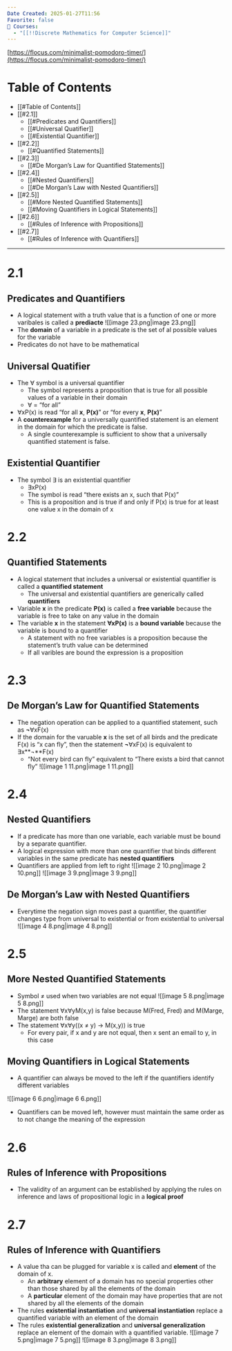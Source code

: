 ```yaml
---
Date Created: 2025-01-27T11:56
Favorite: false
📕 Courses:
  - "[[!!Discrete Mathematics for Computer Science]]"
---
```

[https://flocus.com/minimalist-pomodoro-timer/](https://flocus.com/minimalist-pomodoro-timer/)
# Table of Contents
- [[#Table of Contents]]
- [[#2.1]]
    - [[#Predicates and Quantifiers]]
    - [[#Universal Quatifier]]
    - [[#Existential Quantifier]]
- [[#2.2]]
    - [[#Quantified Statements]]
- [[#2.3]]
    - [[#De Morgan’s Law for Quantified Statements]]
- [[#2.4]]
    - [[#Nested Quantifiers]]
    - [[#De Morgan’s Law with Nested Quantifiers]]
- [[#2.5]]
    - [[#More Nested Quantified Statements]]
    - [[#Moving Quantifiers in Logical Statements]]
- [[#2.6]]
    - [[#Rules of Inference with Propositions]]
- [[#2.7]]
    - [[#Rules of Inference with Quantifiers]]
---
# 2.1
## Predicates and Quantifiers
- A logical statement with a truth value that is a function of one or more varibales is called a **prediacte**
![[image 23.png|image 23.png]]
- The **domain** of a variable in a predicate is the set of al possible values for the variable
- Predicates do not have to be mathematical
## Universal Quatifier
- The ∀ symbol is a universal quantifier
    - The symbol represents a proposition that is true for all possible values of a variable in their domain
    - ∀ = “for all”
- ∀xP(x) is read “for all **x**, **P(x)**” or “for every **x**, **P(x)**”
- A **counterexample** for a universally quantified statement is an element in the domain for which the predicate is false.
    - A single counterexample is sufficient to show that a universally quantified statement is false.
## Existential Quantifier
- The symbol ∃ is an existential quantifier
    - ∃xP(x)
    - The symbol is read “there exists an x, such that P(x)”
    - This is a proposition and is true if and only if P(x) is true for at least one value x in the domain of x
  
# 2.2
## Quantified Statements
- A logical statement that includes a universal or existential quantifier is called a **quantified statement**
    - The universal and existential quantifiers are generically called **quantifiers**
- Variable **x** in the predicate **P(x)** is called a **free variable** because the variable is free to take on any value in the domain
- The variable **x** in the statement **∀xP(x)** is a **bound variable** because the variable is bound to a quantifier
    - A statement with no free variables is a proposition because the statement’s truth value can be determined
    - If all varibles are bound the expression is a proposition
  
# 2.3
## De Morgan’s Law for Quantified Statements
- The negation operation can be applied to a quantified statement, such as **¬**∀xF(x)
- If the domain for the varuable **x** is the set of all birds and the predicate F(x) is “x can fly”, then the statement **¬**∀xF(x) is equivalent to ∃x**¬**F(x) 
    - “Not every bird can fly” equivalent to “There exists a bird that cannot fly”
![[image 1 11.png|image 1 11.png]]
  
# 2.4
## Nested Quantifiers
- If a predicate has more than one variable, each variable must be bound by a separate quantifier.
- A logical expression with more than one quantifier that binds different variables in the same predicate has **nested quantifiers**
- Quantifiers are applied from left to right
![[image 2 10.png|image 2 10.png]]
![[image 3 9.png|image 3 9.png]]
## De Morgan’s Law with Nested Quantifiers
- Everytime the negation sign moves past a quantifier, the quantifier changes type from universal to existential or from existential to universal
![[image 4 8.png|image 4 8.png]]
  
# 2.5
## More Nested Quantified Statements
- Symbol ≠ used when two variables are not equal
![[image 5 8.png|image 5 8.png]]
- The statement ∀x∀yM(x,y) is false because M(Fred, Fred) and M(Marge, Marge) are both false
- The statement ∀x∀y((x ≠ y) → M(x,y)) is true
    - For every pair, if x and y are not equal, then x sent an email to y, in this case
## Moving Quantifiers in Logical Statements
- A quantifier can always be moved to the left if the quantifiers identify different variables
  
![[image 6 6.png|image 6 6.png]]
- Quantifiers can be moved left, however must maintain the same order as to not change the meaning of the expression
  
# 2.6
## Rules of Inference with Propositions
- The validity of an argument can be established by applying the rules on inference and laws of propositional logic in a **logical proof**
  
# 2.7
## Rules of Inference with Quantifiers
- A value tha can be plugged for variable x is called and **element** of the domain of x.
    - An **arbitrary** element of a domain has no special properties other than those shared by all the elements of the domain
    - A **particular** element of the domain may have properties that are not shared by all the elements of the domain
- The rules **existential instantiation** and **universal instantiation** replace a quantified variable with an element of the domain
- The rules **existential generalization** and **universal generalization** replace an element of the domain with a quantified variable.
![[image 7 5.png|image 7 5.png]]
![[image 8 3.png|image 8 3.png]]